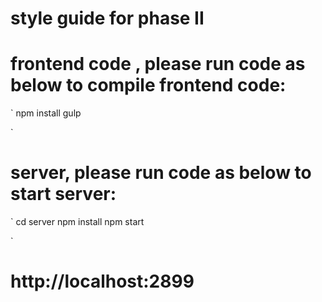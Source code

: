 # style guide for phase II
# frontend code , please run code as below to compile frontend code:
`
npm install
gulp

`
# server, please run code as below to start server:
`
cd server
npm install
npm start

`
# http://localhost:2899
